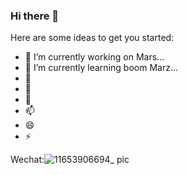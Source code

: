 ### Hi there 👋

Here are some ideas to get you started:

- 🔭 I’m currently working on Mars...
- 🌱 I’m currently learning boom Marz...
- 👯 
- 🤔 
- 💬 
- 📫 
- 😄  
- ⚡  

Wechat:![11653906694_ pic](https://user-images.githubusercontent.com/3281930/170974093-cfb41749-0f52-47fd-88ec-5ab08a6ef2a3.jpg)
